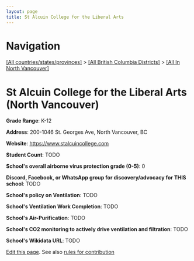 ```yaml
---
layout: page
title: St Alcuin College for the Liberal Arts
---
```

# Navigation

[[All countries/states/provinces]](../../..) > [[All British Columbia Districts]](../..) > [[All In North Vancouver]](..)

# St Alcuin College for the Liberal Arts (North Vancouver)

**Grade Range**: K-12

**Address**: 200-1046 St. Georges Ave, North Vancouver, BC

**Website**: <https://www.stalcuincollege.com>

**Student Count**: TODO

**School's overall airborne virus protection grade (0-5)**: 0

**Discord, Facebook, or WhatsApp group for discovery/advocacy for THIS school**: TODO

**School's policy on Ventilation**: TODO

**School's Ventilation Work Completion**: TODO

**School's Air-Purification**: TODO

**School's CO2 monitoring to actively drive ventilation and filtration**: TODO

**School's Wikidata URL**: TODO


[Edit this page](https://github.com/ventilate-schools/BC/edit/main/./North_Vancouver/St_Alcuin_College_for_the_Liberal_Arts.md). See also [rules for contribution](../../../contribution-rules/)